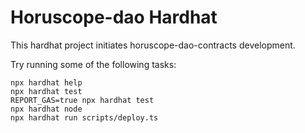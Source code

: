 # Horuscope-dao Hardhat

This hardhat project initiates horuscope-dao-contracts development.

Try running some of the following tasks:

```shell
npx hardhat help
npx hardhat test
REPORT_GAS=true npx hardhat test
npx hardhat node
npx hardhat run scripts/deploy.ts
```
